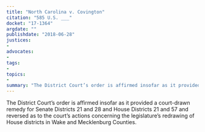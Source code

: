 ```yaml
---
title: "North Carolina v. Covington"
citation: "585 U.S. ___"
docket: "17-1364"
argdate: ""
publishdate: "2018-06-28"
justices:
- 
advocates:
- 
tags:
- 
topics:
- 
summary: "The District Court’s order is affirmed insofar as it provided a court-drawn remedy for Senate Districts 21 and 28 and House Districts 21 and 57 and reversed as to the court’s actions concerning the legislature’s redrawing of House districts in Wake and Mecklenburg Counties."
---
```

The District Court’s order is affirmed insofar as it provided a court-drawn remedy for Senate Districts 21 and 28 and House Districts 21 and 57 and reversed as to the court’s actions concerning the legislature’s redrawing of House districts in Wake and Mecklenburg Counties.

